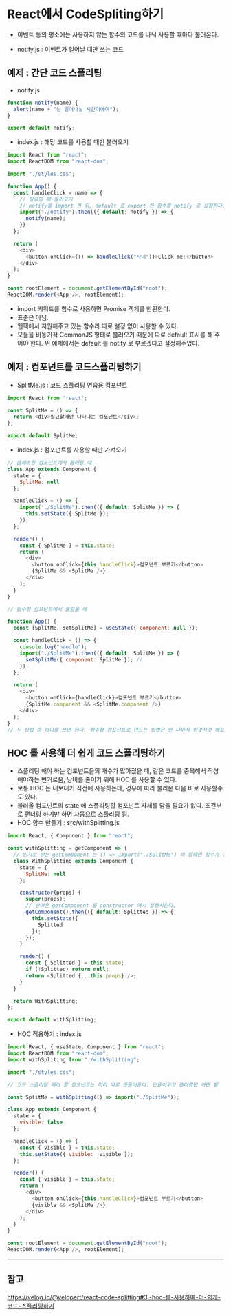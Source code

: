 # React에서 CodeSpliting하기

- 이벤트 등의 평소에는 사용하지 않는 함수의 코드를 나눠 사용할 때마다 불러온다.

- notify.js : 이벤트가 일어날 때만 쓰는 코드

## 예제 : 간단 코드 스플리팅

- notify.js

```javascript
function notify(name) {
  alert(name + "님 일어나실 시간이에여");
}

export default notify;
```

- index.js : 해당 코드를 사용할 때만 불러오기

```javascript
import React from "react";
import ReactDOM from "react-dom";

import "./styles.css";

function App() {
  const handleClick = name => {
    // 필요할 때 불러오기
    // notify를 import 한 뒤, default 로 export 한 함수를 notify 로 설정한다.... 인듯?
    import("./notify").then(({ default: notify }) => {
      notify(name);
    });
  };

  return (
    <div>
      <button onClick={() => handleClick("사네")}>Click me!</button>
    </div>
  );
}

const rootElement = document.getElementById("root");
ReactDOM.render(<App />, rootElement);
```

- import 키워드를 함수로 사용하면 Promise 객체를 반환한다.
- 표준은 아님.
- 웹팩에서 지원해주고 있는 함수라 따로 설정 없이 사용할 수 있다.
- 모듈을 비동기적 CommonJS 형태로 불러오기 때문에 따로 default 표시를 해 주어야 한다. 위 예제에서는 default 를 notify 로 부르겠다고 설정해주었다.

## 예제 : 컴포넌트를 코드스플리팅하기

- SplitMe.js : 코드 스플리팅 연습용 컴포넌트

```javascript
import React from "react";

const SplitMe = () => {
  return <div>필요할때만 나타나는 컴포넌트</div>;
};

export default SplitMe;
```

- index.js : 컴포넌트를 사용할 때만 가져오기

```javascript
// 클래스형 컴포넌트에서 불러올 때
class App extends Component {
  state = {
    SplitMe: null
  };

  handleClick = () => {
    import("./SplitMe").then(({ default: SplitMe }) => {
      this.setState({ SplitMe });
    });
  };

  render() {
    const { SplitMe } = this.state;
    return (
      <div>
        <button onClick={this.handleClick}>컴포넌트 부르기</button>
        {SplitMe && <SplitMe />}
      </div>
    );
  }
}

// 함수형 컴포넌트에서 불럴올 때

function App() {
  const [SplitMe, setSplitMe] = useState({ component: null });

  const handleClick = () => {
    console.log("handle");
    import("./SplitMe").then(({ default: SplitMe }) => {
      setSplitMe({ component: SplitMe }); //
    });
  };

  return (
    <div>
      <button onClick={handleClick}>컴포넌트 부르기</button>
      {SplitMe.component && <SplitMe.component />}
    </div>
  );
}
// 두 방법 중 하나를 쓰면 된다. 함수형 컴포넌트로 만드는 방법은 안 나와서 이것저것 해보느라 시간은 좀 걸렸지만 찾아냈으니 매우 뿌듯!
```

## HOC 를 사용해 더 쉽게 코드 스플리팅하기

- 스플리팅 해야 하는 컴포넌트들의 개수가 많아졌을 때, 같은 코드를 중복해서 작성해야하는 번거로움, 낭비를 줄이기 위해 HOC 를 사용할 수 있다.
- 보통 HOC 는 내보내기 직전에 사용하는데, 경우에 따라 불러온 다음 바로 사용할수도 있다.
- 불러올 컴포넌트의 state 에 스플리팅할 컴포넌트 자체를 담을 필요가 없다. 조건부로 랜더링 하기만 하면 자동으로 스플리팅 됨.
- HOC 함수 만들기 : src/withSplitting.js

```javascript
import React, { Component } from "react";

const withSplitting = getComponent => {
  // 인자로 받는 getComponent 는 () => import("./SplitMe") 의 형태인 함수가 전달되어야 한다.
  class WithSplitting extends Component {
    state = {
      SplitMe: null
    };

    constructor(props) {
      super(props);
      // 받아온 getComponent 를 constructor 에서 실행시킨다.
      getComponent().then(({ default: Splitted }) => {
        this.setState({
          Splitted
        });
      });
    }

    render() {
      const { Splitted } = this.state;
      if (!Splitted) return null;
      return <Splitted {...this.props} />;
    }
  }

  return WithSplitting;
};

export default withSplitting;
```

- HOC 적용하기 : index.js

```javascript
import React, { useState, Component } from "react";
import ReactDOM from "react-dom";
import withSpliting from "./withSplitting";

import "./styles.css";

// 코드 스플리팅 해야 할 컴포넌트는 미리 따로 만들어둔다. 만들어두고 랜더링만 하면 됨.

const SplitMe = withSpliting(() => import("./SplitMe"));

class App extends Component {
  state = {
    visible: false
  };

  handleClick = () => {
    const { visible } = this.state;
    this.setState({ visible: !visible });
  };

  render() {
    const { visible } = this.state;
    return (
      <div>
        <button onClick={this.handleClick}>컴포넌트 부르기</button>
        {visible && <SplitMe />}
      </div>
    );
  }
}

const rootElement = document.getElementById("root");
ReactDOM.render(<App />, rootElement);
```

---
## 참고

https://velog.io/@velopert/react-code-splitting#3.-hoc-를-사용하여-더-쉽게-코드-스플리팅하기
